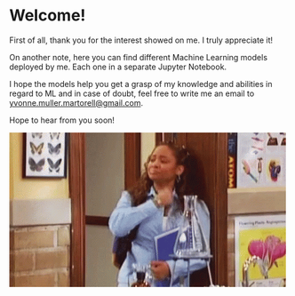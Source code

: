 # Welcome!

First of all, thank you for the interest showed on me. I truly appreciate it!

On another note, here you can find different Machine Learning models deployed by me. Each one in a separate Jupyter Notebook.

I hope the models help you get a grasp of my knowledge and abilities in regard to ML and in case of doubt, feel free to write me an email to yvonne.muller.martorell@gmail.com.

Hope to hear from you soon!

![Peace out](/peace_out.gif)
